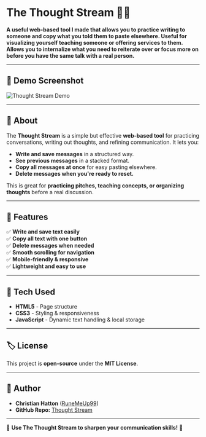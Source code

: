 # The Thought Stream 🌊💭  
**A useful web-based tool I made that allows you to practice writing to someone and copy what you told them to paste elsewhere. Useful for visualizing yourself teaching someone or offering services to them. Allows you to internalize what you need to reiterate over or focus more on before you have the same talk with a real person.**

---

## 📸 Demo Screenshot  
![Thought Stream Demo](demo.png)

---

## 📖 About  
The **Thought Stream** is a simple but effective **web-based tool** for practicing conversations, writing out thoughts, and refining communication. It lets you:
- **Write and save messages** in a structured way.
- **See previous messages** in a stacked format.
- **Copy all messages at once** for easy pasting elsewhere.
- **Delete messages when you're ready to reset.**

This is great for **practicing pitches, teaching concepts, or organizing thoughts** before a real discussion.

---

## 🚀 Features  
✅ **Write and save text easily**  
✅ **Copy all text with one button**  
✅ **Delete messages when needed**  
✅ **Smooth scrolling for navigation**  
✅ **Mobile-friendly & responsive**  
✅ **Lightweight and easy to use**  

---

## 🎨 Tech Used  
- **HTML5** - Page structure  
- **CSS3** - Styling & responsiveness  
- **JavaScript** - Dynamic text handling & local storage  

---

## 🏷️ License  
This project is **open-source** under the **MIT License**.  

---

## 👤 Author  
- **Christian Hatton** ([RuneMeUp99](https://github.com/RuneMeUp99))  
- **GitHub Repo:** [Thought Stream](https://github.com/RuneMeUp99/thought-stream/)  

---

🎉 **Use The Thought Stream to sharpen your communication skills!** 🚀
